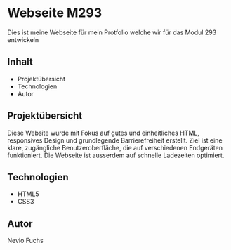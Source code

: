 # Webseite M293

Dies ist meine Webseite für mein Protfolio welche wir für das Modul 293 entwickeln

## Inhalt

- Projektübersicht
- Technologien
- Autor

## Projektübersicht

Diese Website wurde mit Fokus auf gutes und einheitliches HTML, responsives Design und grundlegende Barrierefreiheit erstellt.
Ziel ist eine klare, zugängliche Benutzeroberfläche, die auf verschiedenen Endgeräten funktioniert.
Die Webseite ist ausserdem auf schnelle Ladezeiten optimiert.

## Technologien

- HTML5
- CSS3

## Autor

Nevio Fuchs
